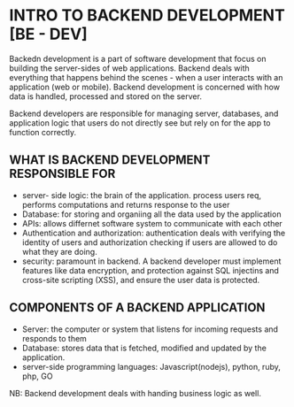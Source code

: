 # INTRO TO BACKEND DEVELOPMENT [BE - DEV]

Backedn development is a part of software development that focus on building the server-sides of web applications.
Backend deals with everything that happens behind the scenes - when a user interacts with an application (web or mobile).
Backend development is concerned with how data is handled, processed and stored on the server.

Backend developers are responsible for managing server, databases, and application logic that users do not directly see but rely on for the app to function correctly.

## WHAT IS BACKEND DEVELOPMENT RESPONSIBLE FOR

- server- side logic: the brain of the application. process users req, performs computations and returns response to the user
- Database: for storing and organiing all the data used by the application
- APIs: allows differnet software system to communicate with each other
- Authentication and authorization: authentication deals with verifying the identity of users and authorization checking if users are allowed to do what they are doing.
- security: paramount in backend. A backend developer must implement features like data encryption, and protection against SQL injectins and cross-site scripting (XSS), and ensure the user data is protected.

## COMPONENTS OF A BACKEND APPLICATION

- Server: the computer or system that listens for incoming requests and responds to them
- Database: stores data that is fetched, modified and updated by the application.
- server-side programming languages: Javascript(nodejs), python, ruby, php, GO

NB: Backend development deals with handing business logic as well.
